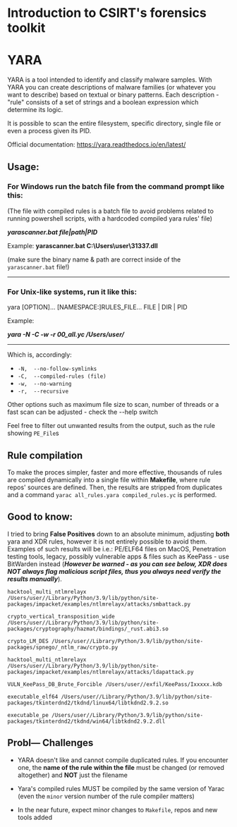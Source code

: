 # Introduction to CSIRT's forensics toolkit  
# YARA

YARA is a tool intended to identify and classify malware samples. With YARA you can create descriptions of malware families (or whatever you want to describe) based on textual or binary patterns. Each description - "rule" consists of a set of strings and a boolean expression which determine its logic.  

It is possible to scan the entire filesystem, specific directory,
 single file or even a process given its PID.

Official documentation: https://yara.readthedocs.io/en/latest/

## Usage:

### For Windows run the batch file from the command prompt like this:
(The file with compiled rules is a batch file to avoid problems related to running powershell scripts, with a hardcoded compiled yara rules' file)

***yarascanner.bat file|path|PID***

Example: **yarascanner.bat C:\Users\user\31337.dll**

(make sure the binary name & path are correct inside of the `yarascanner.bat` file!)

***


### For Unix-like systems, run it like this:
yara [OPTION]... [NAMESPACE:]RULES_FILE... FILE | DIR | PID  

Example:

***yara -N -C -w -r 00_all.yc /Users/user/***

***
Which is, accordingly: 
* `-N,  --no-follow-symlinks`
* `-C,  --compiled-rules (file)`
* `-w,  --no-warning`
* `-r,  --recursive`

Other options such as maximum file size to scan, number of threads or a fast scan can be adjusted - check the --help switch

Feel free to filter out unwanted results from the output, such as the rule showing `PE_File`s

## Rule compilation
To make the proces simpler, faster and more effective, thousands of rules are compiled dynamically into a single file within **Makefile**, where rule repos' sources are defined. 
Then, the results are stripped from duplicates and a command `yarac all_rules.yara compiled_rules.yc` is performed.



## Good to know: 
I tried to bring **False Positives** down to an absolute minimum, adjusting **both** yara and XDR rules, however it is not entirely possible to avoid them. Examples of such results will be i.e.: PE/ELF64 files on MacOS, Penetration testing tools, legacy, possibly vulnerable apps & files  such as KeePass - use BitWarden instead (***However be warned - as you can see below, XDR does NOT always flag malicious script files, thus you always need verify the results manually***).


```
hacktool_multi_ntlmrelayx /Users/user//Library/Python/3.9/lib/python/site-packages/impacket/examples/ntlmrelayx/attacks/smbattack.py

crypto_vertical_transposition_wide /Users/user//Library/Python/3.9/lib/python/site-packages/cryptography/hazmat/bindings/_rust.abi3.so

crypto_LM_DES /Users/user//Library/Python/3.9/lib/python/site-packages/spnego/_ntlm_raw/crypto.py

hacktool_multi_ntlmrelayx /Users/user//Library/Python/3.9/lib/python/site-packages/impacket/examples/ntlmrelayx/attacks/ldapattack.py

VULN_KeePass_DB_Brute_Forcible /Users/user//exfil/KeePass/Ixxxxx.kdb

executable_elf64 /Users/user//Library/Python/3.9/lib/python/site-packages/tkinterdnd2/tkdnd/linux64/libtkdnd2.9.2.so

executable_pe /Users/user//Library/Python/3.9/lib/python/site-packages/tkinterdnd2/tkdnd/win64/libtkdnd2.9.2.dll
```

## Probl— Challenges

* YARA doesn't like and cannot compile duplicated rules. If you encounter one, the **name of the rule within the file** must be changed (or removed altogether) and **NOT** just the filename

* Yara's compiled rules MUST be compiled by the same version of Yarac (even the `minor` version number of the rule compiler matters)

* In the near future, expect minor changes to `Makefile`, repos and new tools added
